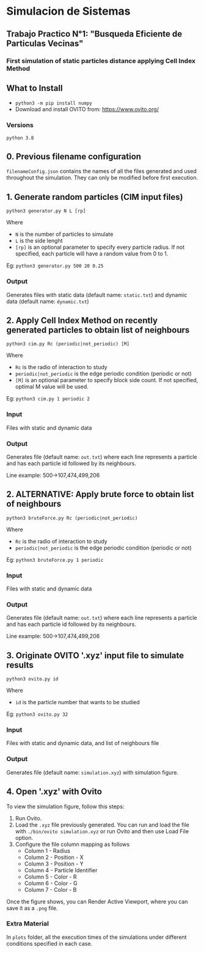 # Simulacion de Sistemas
## Trabajo Practico N°1: "Busqueda Eficiente de Particulas Vecinas"
### First simulation of static particles distance applying Cell Index Method

## What to Install
- `python3 -m pip install numpy`
- Download and install OVITO from: https://www.ovito.org/
### Versions
`python 3.8`

## 0. Previous filename configuration
`filenameConfig.json` contains the names of all the files generated and used throughout the simulation.
They can only be modified before first execution.

## 1. Generate random particles (CIM input files)
`python3 generator.py N L [rp]`

Where 
- `N` is the number of particles to simulate
- `L` is the side lenght
- `[rp]` is an optional parameter to specify every particle radius. If not specified, each particle will have a random value from 0 to 1.

Eg: `python3 generator.py 500 20 0.25`

### Output
Generates files with static data (default name: `static.txt`) and dynamic data (default name: `dynamic.txt`)

## 2. Apply Cell Index Method on recently generated particles to obtain list of neighbours
`python3 cim.py Rc (periodic|not_periodic) [M]`

Where 
- `Rc` is the radio of interaction to study
- `periodic|not_periodic` is the edge periodic condition (periodic or not)
- `[M]` is an optional parameter to specify block side count. If not specified, optimal M value will be used.

Eg: `python3 cim.py 1 periodic 2`

### Input
Files with static and dynamic data

### Output
Generates file (default name: `out.txt`) where each line represents a particle and has each particle id followed by its neighbours.

Line example: 500->107,474,499,206

## 2. ALTERNATIVE: Apply brute force to obtain list of neighbours
`python3 bruteForce.py Rc (periodic|not_periodic)`

Where 
- `Rc` is the radio of interaction to study
- `periodic|not_periodic` is the edge periodic condition (periodic or not)

Eg: `python3 bruteForce.py 1 periodic`

### Input
Files with static and dynamic data

### Output
Generates file (default name: `out.txt`) where each line represents a particle and has each particle id followed by its neighbours.

Line example: 500->107,474,499,206

## 3. Originate OVITO '.xyz' input file to simulate results
`python3 ovito.py id`

Where 
- `id` is the particle number that wants to be studied

Eg: `python3 ovito.py 32`

### Input
Files with static and dynamic data, and list of neighbours file

### Output
Generates file (default name: `simulation.xyz`) with simulation figure.

## 4. Open '.xyz' with Ovito
To view the simulation figure, follow this steps:
1. Run Ovito.
2. Load the `.xyz` file previously generated. You can run and load the file with `./bin/ovito simulation.xyz` or run Ovito and then use Load File option.
3. Configure the file column mapping as follows
    - Column 1 - Radius
    - Column 2 - Position - X
    - Column 3 - Position - Y
    - Column 4 - Particle Identifier
    - Column 5 - Color - R
    - Column 6 - Color - G
    - Column 7 - Color - B

Once the figure shows, you can Render Active Viewport, where you can save it as a `.png` file.

### Extra Material
In `plots` folder, all the execution times of the simulations under different conditions specified in each case.
